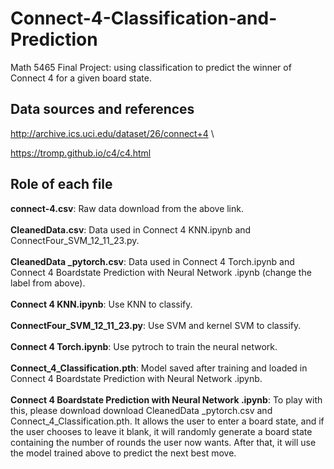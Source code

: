 # Connect-4-Classification-and-Prediction
Math 5465 Final Project: using classification to predict the winner of Connect 4 for a given board state.

## Data sources and references
http://archive.ics.uci.edu/dataset/26/connect+4 \

https://tromp.github.io/c4/c4.html

## Role of each file
**connect-4.csv**: Raw data download from the above link. \
\
**CleanedData.csv**: Data used in Connect 4 KNN.ipynb and ConnectFour_SVM_12_11_23.py. \
\
**CleanedData _pytorch.csv**: Data used in Connect 4 Torch.ipynb and Connect 4 Boardstate Prediction with Neural Network .ipynb (change the label from above). \
\
**Connect 4 KNN.ipynb**: Use KNN to classify. \
\
**ConnectFour_SVM_12_11_23.py**: Use SVM and kernel SVM to classify. \
\
**Connect 4 Torch.ipynb**: Use pytroch to train the neural network. \
\
**Connect_4_Classification.pth**: Model saved after training and loaded in Connect 4 Boardstate Prediction with Neural Network .ipynb.\
\
**Connect 4 Boardstate Prediction with Neural Network .ipynb**: To play with this, please download download CleanedData _pytorch.csv and Connect_4_Classification.pth. It allows the user to enter a board state, and if the user chooses to leave it blank, it will randomly generate a board state containing the number of rounds the user now wants. After that, it will use the model trained above to predict the next best move.
